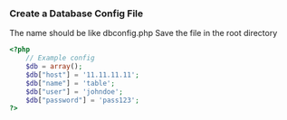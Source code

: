 ### Create a Database Config File
The name should be like dbconfig.php
Save the file in the root directory

``````php
<?php
    // Example config
    $db = array();
    $db["host"] = '11.11.11.11';
    $db["name"] = 'table';
    $db["user"] = 'johndoe';
    $db["password"] = 'pass123'; 
?>
``````